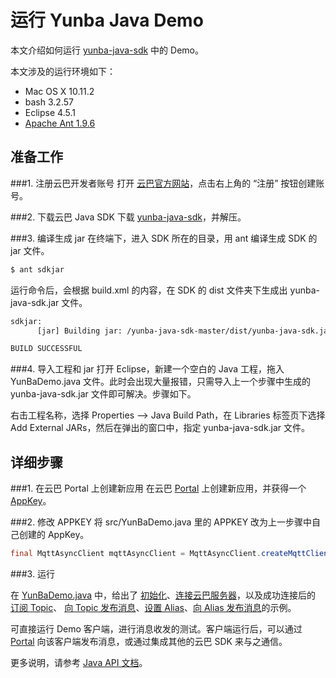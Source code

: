 # 运行 Yunba Java Demo

本文介绍如何运行 [yunba-java-sdk](https://github.com/yunba/yunba-java-sdk) 中的 Demo。

本文涉及的运行环境如下：

* Mac OS X 10.11.2
* bash 3.2.57
* Eclipse 4.5.1
* [Apache Ant 1.9.6](https://ant.apache.org/index.html)

## 准备工作

###1. 注册云巴开发者账号
打开 [云巴官方网站](http://yunba.io "云巴官方网站")，点击右上角的 “注册” 按钮创建账号。  

###2. 下载云巴 Java SDK
下载 [yunba-java-sdk](https://github.com/yunba/yunba-java-sdk)，并解压。

###3. 编译生成 jar
在终端下，进入 SDK 所在的目录，用 ant 编译生成 SDK 的 jar 文件。
```bash
$ ant sdkjar
```
运行命令后，会根据 build.xml 的内容，在 SDK 的 dist 文件夹下生成出 yunba-java-sdk.jar 文件。
```bash
sdkjar:
      [jar] Building jar: /yunba-java-sdk-master/dist/yunba-java-sdk.jar

BUILD SUCCESSFUL
```

###4. 导入工程和 jar
打开 Eclipse，新建一个空白的 Java 工程，拖入 YunBaDemo.java 文件。此时会出现大量报错，只需导入上一个步骤中生成的 yunba-java-sdk.jar 文件即可解决。步骤如下。

右击工程名称，选择 Properties --> Java Build Path，在 Libraries 标签页下选择 Add External JARs，然后在弹出的窗口中，指定 yunba-java-sdk.jar 文件。

## 详细步骤

###1. 在云巴 Portal 上创建新应用
在云巴 [Portal](http://yunba.io/docs2/portal) 上创建新应用，并获得一个 [AppKey](http://yunba.io/docs2/appkey)。

###2. 修改 APPKEY
将 src/YunBaDemo.java 里的 APPKEY 改为上一步骤中自己创建的 AppKey。
```java
final MqttAsyncClient mqttAsyncClient = MqttAsyncClient.createMqttClient("XXXXXXXXXXXXXXXXXXXXXXX");
```

###3. 运行

在 [YunBaDemo.java](https://github.com/yunba/yunba-java-sdk/blob/master/src/YunBaDemo.java) 中，给出了 [初始化](http://yunba.io/docs2/java_api#createmqttclient)、[连接云巴服务器](http://yunba.io/docs2/java_api#connect)，以及成功连接后的 [订阅 Topic](http://yunba.io/docs2/java_api#subscribe)、
[向 Topic 发布消息](http://yunba.io/docs2/java_api#publish)、[设置 Alias](http://yunba.io/docs2/java_api#setalias)、[向 Alias 发布消息](http://yunba.io/docs2/java_api#publishtoalias)的示例。

可直接运行 Demo 客户端，进行消息收发的测试。客户端运行后，可以通过 [Portal](http://yunba.io/docs2/portal) 向该客户端发布消息，或通过集成其他的云巴 SDK 来与之通信。

更多说明，请参考 [Java API 文档](http://yunba.io/docs2/java_api)。
